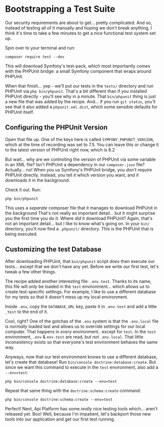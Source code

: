 # Bootstrapping a Test Suite

Our security requirements are about to get... pretty complicated. And so, instead
of testing all of it manually and hoping we don't break anything, I think it's
time to take a few minutes to get a nice functional test system set up.

Spin over to your terminal and run:

```terminal
composer require test --dev
```

This will download Symfony's test-pack, which most importantly comes with the
PHPUnit bridge: a small Symfony component that wraps around PHPUnit.

When that finish... yep - we'll put our tests in the `tests/` directory and *run*
PHPUnit via `php bin/phpunit`. That's a bit different than if you installed
PHPUnit directly - you'll see why in a minute. That `bin/phpunit` thing is just
a new file that was added by the recipe. And... if you run `git status`, you'll
see that it also added a `phpunit.xml.dist`, which some sensible defaults for
PHPUnit itself.

## Configuring the PHPUnit Version

Open that file up. One of the keys here is called `SYMFONY_PHPUNIT_VERSION`,
which at the time of recording was set to 7.5. You can leave this or change it
to the latest version of PHPUnit right now, which is 8.2

But wait... why are we controlling the version of PHPUnit via some variable in
an XML file? Isn't PHPUnit a dependency in our `composer.json` file? Actually...
no! When you us Symfony's PHPUnit bridge, you *don't* require PHPUnit directly.
Instead, you tell *it* which version you want, and *it* downloads it in the background.

Check it out. Run:

```terminal
php bin/phpunit
```

This uses a *separate* composer file that it manages to download PHPUnit in the
background That's not really an important detail... but it might surprise you the
first time you do it. Where *did* it download PHPUnit? Again, that's not an important
detail... but I like to know what's going on. In your `bin/` directory, you'll
*now* find a `.phpunit/` directory. *This* is the PHPUnit that is being executed.

## Customizing the test Database

After downloading PHPUnit, that `bin/phpunit` script *does* then execute our tests...
except that we don't have any yet. Before we write our first test, let's tweak
a few other things.

The recipe added another interesting file: `.env.test`. Thanks to its name, this
file will *only* be loaded in the `test` environment... which allows *us* to create
test-specific settings. For example, I like to use a different database for my
tests so that it doesn't mess up my local environment.

Inside `.env`, copy the `DATABASE_URL` key, paste it in `.env.test` and add a little
`_test` to the end of it.

Cool, right? One of the gotchas of the `.env` system is that the `.env.local`
file is *normally* loaded last and allows us to override settings for our local
computer. That happens in *every* environment.. except for `test`. In the `test`
environment, `.env` & `env.test` are read, but *not* `.env.local`. That little
inconsistency exists so that everyone's test environment behaves the same way.

Anyways, now that our test environment knows to use a different database, let's
create that database! Run `bin/console doctrine:database:create`. But since we
want this command to execute in the `test` environment, also add a `--env=test`:

```terminal-silent
php bin/console doctrine:database:create --env=test
```

Repeat that same thing with the `doctrine:schema:create` command:

```terminal-silent
php bin/console doctrine:schema:create --env=test
```

Perfect! Next, Api Platform has some *really* nice testing tools which... aren't
released yet. Boo! Well, because I'm impatient, let's backport those new tools
into our application and get our first test running.
